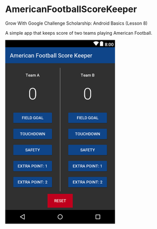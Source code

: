 # AmericanFootballScoreKeeper

Grow With Google Challenge Scholarship: Android Basics (Lesson 8)

A simple app that keeps score of two teams playing American Football.

<img src="layout-2018-01-15-173225.png" width="350">
